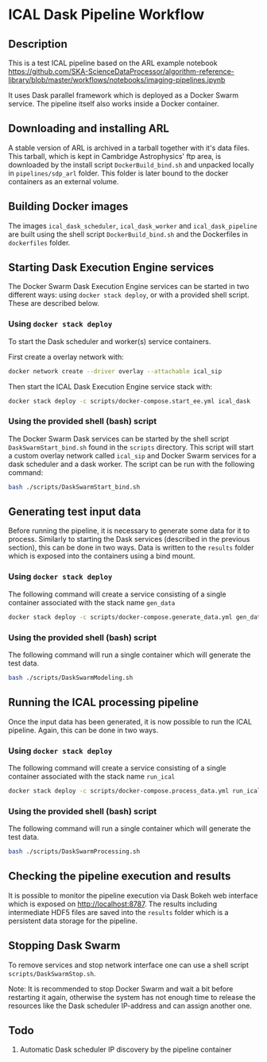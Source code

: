 # ICAL Dask Pipeline Workflow

## Description

This is a test ICAL pipeline based on the ARL example notebook
<https://github.com/SKA-ScienceDataProcessor/algorithm-reference-library/blob/master/workflows/notebooks/imaging-pipelines.ipynb>

It uses Dask parallel framework which is deployed as a Docker Swarm service.
The pipeline itself also works inside a Docker container.

## Downloading and installing ARL

A stable version of ARL is archived in a tarball together with it's data files.
This tarball, which is kept in Cambridge Astrophysics' ftp area, is downloaded
by the install script `DockerBuild_bind.sh` and unpacked locally in
`pipelines/sdp_arl` folder. This folder is later bound to the docker
containers as an external volume.

## Building Docker images

The images `ical_dask_scheduler`, `ical_dask_worker` and `ical_dask_pipeline` 
are built using the shell script `DockerBuild_bind.sh` and the Dockerfiles 
in `dockerfiles` folder.

## Starting Dask Execution Engine services

The Docker Swarm Dask Execution Engine services can be started in two different
ways: using `docker stack deploy`, or with a provided shell script. These
are described below.

### Using `docker stack deploy`

To start the Dask scheduler and worker(s) service containers.

First create a overlay network with:

```bash
docker network create --driver overlay --attachable ical_sip 
```

Then start the ICAL Dask Execution Engine service stack with:

```bash
docker stack deploy -c scripts/docker-compose.start_ee.yml ical_dask
```

### Using the provided shell (bash) script

The Docker Swarm Dask services can be started by the shell script
`DaskSwarmStart_bind.sh` found in the `scripts` directory. This script will 
start a custom overlay network called `ical_sip` and Docker Swarm services for 
a dask scheduler and a dask worker. The script can be run with the following 
command:

```bash
bash ./scripts/DaskSwarmStart_bind.sh
```


## Generating test input data

Before running the pipeline, it is necessary to generate some data for it to
process. Similarly to starting the Dask services (described in the previous
section), this can be done in two ways. Data is written to the `results`
folder which is exposed into the containers using a bind mount.


### Using `docker stack deploy`

The following command will create a service consisting of a single container
associated with the stack name `gen_data` 

```bash
docker stack deploy -c scripts/docker-compose.generate_data.yml gen_data
```

### Using the provided shell (bash) script

The following command will run a single container which will generate the test
data.

```bash
bash ./scripts/DaskSwarmModeling.sh
```

## Running the ICAL processing pipeline

Once the input data has been generated, it is now possible to run the 
ICAL pipeline. Again, this can be done in two ways.

### Using `docker stack deploy`

The following command will create a service consisting of a single container
associated with the stack name `run_ical` 

```bash
docker stack deploy -c scripts/docker-compose.process_data.yml run_ical
```

### Using the provided shell (bash) script

The following command will run a single container which will generate the test
data.

```bash
bash ./scripts/DaskSwarmProcessing.sh
```

## Checking the pipeline execution and results

It is possible to monitor the pipeline execution via Dask Bokeh web
interface which is exposed on <http://localhost:8787>. The results including
intermediate HDF5 files are saved into the `results` folder which is a 
persistent data storage for the pipeline.

## Stopping Dask Swarm

To remove services and stop network interface one can use a shell script
`scripts/DaskSwarmStop.sh`.

Note: It is recommended to stop Docker Swarm and wait a bit before restarting
it again, otherwise the system has not enough time to release the resources
like the Dask scheduler IP-address and can assign another one.

## Todo

1. Automatic Dask scheduler IP discovery by the pipeline container

